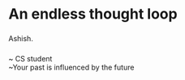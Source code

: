 <h1 align="left">An endless thought loop</h1>

###

<p align="left">Ashish.</p>

###

###

<p align="left">~ CS student<br>~Your past is influenced by the future<br></p>

###

###
